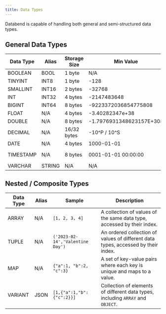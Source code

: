 ```yaml
---
title: Data Types
---
```


Databend is capable of handling both general and semi-structured data types.

## General Data Types

| Data Type | Alias  | Storage Size | Min Value                | Max Value                      | 
|-----------|--------|--------------|--------------------------|--------------------------------|
| BOOLEAN   | BOOL   | 1 byte       | N/A                      | N/A                            |
| TINYINT   | INT8   | 1 byte       | -128                     | 127                            |
| SMALLINT  | INT16  | 2 bytes      | -32768                   | 32767                          |
| INT       | INT32  | 4 bytes      | -2147483648              | 2147483647                     |
| BIGINT    | INT64  | 8 bytes      | -9223372036854775808     | 9223372036854775807            |
| FLOAT     | N/A    | 4 bytes      | -3.40282347e+38          | 3.40282347e+38                 |
| DOUBLE    | N/A    | 8 bytes      | -1.7976931348623157E+308 | 1.7976931348623157E+308        |
| DECIMAL   | N/A    | 16/32 bytes  | -10^P / 10^S             | 10^P / 10^S                    |
| DATE      | N/A    | 4 bytes      | 1000-01-01               | 9999-12-31                     |
| TIMESTAMP | N/A    | 8 bytes      | 0001-01-01 00:00:00      | 9999-12-31 23:59:59.999999 UTC |
| VARCHAR   | STRING | N/A          | N/A                      | N/A                            |

## Nested / Composite Types

| Data Type | Alias | Sample                           | Description                                                                       |
|-----------|-------|----------------------------------|-----------------------------------------------------------------------------------|
| ARRAY     | N/A   | `[1, 2, 3, 4]`                   | A collection of values of the same data type, accessed by their index.            |
| TUPLE     | N/A   | `('2023-02-14','Valentine Day')` | An ordered collection of values of different data types, accessed by their index. |
| MAP       | N/A   | `{"a":1, "b":2, "c":3}`          | A set of key-value pairs where each key is unique and maps to a value.            |                             |
| VARIANT   | JSON  | `[1,{"a":1,"b":{"c":2}}]`        | Collection of elements of different data types, including `ARRAY` and `OBJECT`.   |